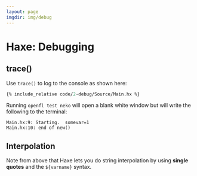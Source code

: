 ```yaml
---
layout: page
imgdir: img/debug
---
```


# Haxe: Debugging

## trace()

Use `trace()` to log to the console as shown here:

```haxe
{% include_relative code/2-debug/Source/Main.hx %}
```

Running `openfl test neko` will open a blank white window but will write the following to the terminal:

```
Main.hx:9: Starting.  somevar=1
Main.hx:10: end of new()
```

## Interpolation

Note from above that Haxe lets you do string interpolation by using **single quotes** and the `${varname}` syntax.
